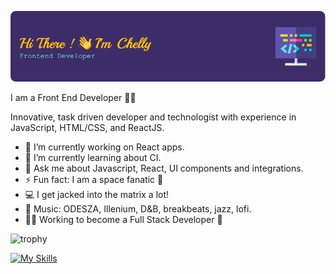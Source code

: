 ![Header](./github-header-image.png)

I am a Front End Developer :sparkling_heart:💫

Innovative, task driven developer and technologist with experience in JavaScript, HTML/CSS, and ReactJS. 

- 🔭 I’m currently working on React apps. 
- 🌱 I’m currently learning about CI. 
- 💬 Ask me about Javascript, React, UI components and integrations. 
- ⚡ Fun fact: I am a space fanatic :rocket:
- 💻 I get jacked into the matrix a lot!
- 🎵 Music: ODESZA, Illenium, D&B, breakbeats, jazz, lofi. 
- 👩‍💻 Working to become a Full Stack Developer 🥞 

![trophy](https://github-profile-trophy.vercel.app/?username=hellochelly&theme=dracula&no-frame=true)

[![My Skills](https://skillicons.dev/icons?i=react,js,nodejs,typescript,express,vscode,ps,postman,sass,styledcomponents,html,css,git,github,mongodb,azure,bootstrap,vim,webpack)](https://skillicons.dev)

<!--START_SECTION:waka--><!--END_SECTION:waka--
